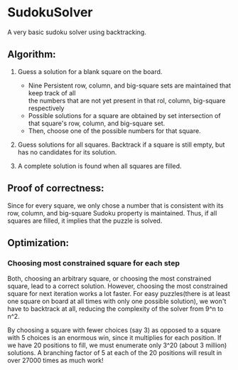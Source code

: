 # SudokuSolver
A very basic sudoku solver using backtracking.

## Algorithm:
1. Guess a solution for a blank square on the board.
	- Nine Persistent row, column, and big-square sets are maintained that keep track of all  
		the numbers that are not yet present in that rol, column, big-square respectively
	- Possible solutions for a square are obtained by set intersection of that 
		square's row, column, and big-square set.
	- Then, choose one of the possible numbers for that square.

2. Guess solutions for all squares. Backtrack if a square is still empty,
	but has no candidates for its solution.

3. A complete solution is found when all squares are filled.

## Proof of correctness:
Since for every square, we only chose a number that is consistent with its row, column, and big-square
Sudoku property is maintained. Thus, if all squares are filled, it implies that the puzzle is solved.

## Optimization:
### Choosing most constrained square for each step
Both, choosing an arbitrary square, or choosing the most constrained square, 
lead to a correct solution. However, choosing the most constrained square for next 
iteration works a lot faster. For easy puzzles(there is at least one square on 
board at all times with only one possible solution), we won't have to 
backtrack at all, reducing the complexity of the solver from 9^n to n^2. 

By choosing a square with fewer choices (say 3) as opposed to a square 
with 5 choices is an enormous win, since it multiplies for each position.
If we have 20 positions to fill, we must enumerate only 3^20 (about 3 million) solutions. 
A branching factor of 5 at each of the 20 positions will result in over
27000 times as much work!
